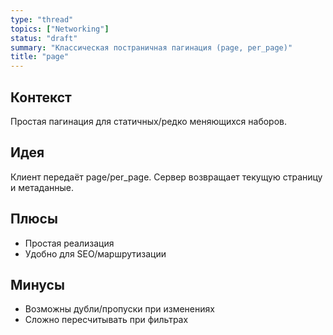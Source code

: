 ```yaml
---
type: "thread"
topics: ["Networking"]
status: "draft"
summary: "Классическая постраничная пагинация (page, per_page)"
title: "page"
---
```


## Контекст
Простая пагинация для статичных/редко меняющихся наборов.

## Идея
Клиент передаёт page/per_page. Сервер возвращает текущую страницу и метаданные.

## Плюсы
- Простая реализация
- Удобно для SEO/маршрутизации

## Минусы
- Возможны дубли/пропуски при изменениях
- Сложно пересчитывать при фильтрах
